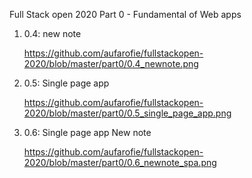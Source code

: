 Full Stack open 2020
Part 0 - Fundamental of Web apps

1) 0.4: new note

    https://github.com/aufarofie/fullstackopen-2020/blob/master/part0/0.4_newnote.png

2) 0.5: Single page app

    https://github.com/aufarofie/fullstackopen-2020/blob/master/part0/0.5_single_page_app.png

3) 0.6: Single page app New note

    https://github.com/aufarofie/fullstackopen-2020/blob/master/part0/0.6_newnote_spa.png

